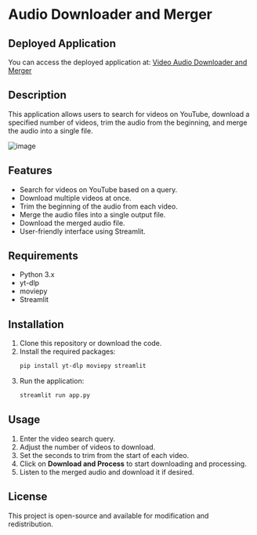 
# Audio Downloader and Merger
## Deployed Application
You can access the deployed application at: [Video Audio Downloader and Merger](https://youtube-downloader-merge.streamlit.app)

## Description
This application allows users to search for videos on YouTube, download a specified number of videos, trim the audio from the beginning, and merge the audio into a single file.

![image](https://github.com/user-attachments/assets/e912b4f0-0b05-4acd-bbaf-d12047d0056f)


## Features
- Search for videos on YouTube based on a query.
- Download multiple videos at once.
- Trim the beginning of the audio from each video.
- Merge the audio files into a single output file.
- Download the merged audio file.
- User-friendly interface using Streamlit.

## Requirements
- Python 3.x
- yt-dlp
- moviepy
- Streamlit

## Installation
1. Clone this repository or download the code.
2. Install the required packages:
    ```bash
    pip install yt-dlp moviepy streamlit
    ```
3. Run the application:
    ```bash
    streamlit run app.py
    ```

## Usage
1. Enter the video search query.
2. Adjust the number of videos to download.
3. Set the seconds to trim from the start of each video.
4. Click on **Download and Process** to start downloading and processing.
5. Listen to the merged audio and download it if desired.


## License
This project is open-source and available for modification and redistribution.
